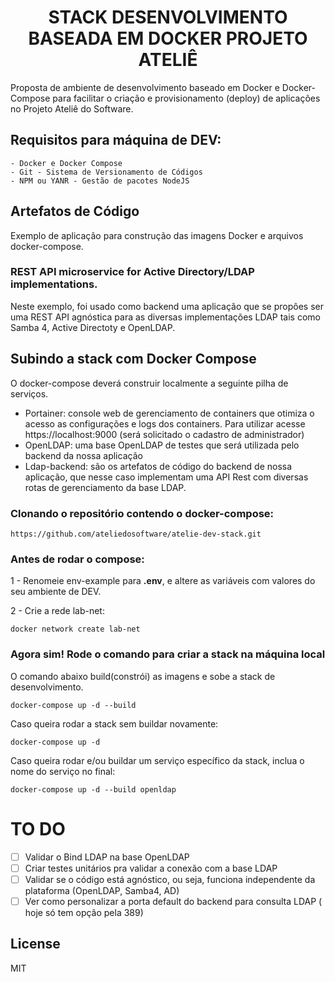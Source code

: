 <h1 align="center">STACK DESENVOLVIMENTO BASEADA EM DOCKER PROJETO ATELIÊ</h1>
Proposta de ambiente de desenvolvimento baseado em Docker e Docker-Compose para facilitar o criação e provisionamento (deploy) de aplicações no Projeto Ateliê do Software.

## Requisitos para máquina de DEV:

    - Docker e Docker Compose
    - Git - Sistema de Versionamento de Códigos
    - NPM ou YANR - Gestão de pacotes NodeJS

## Artefatos de Código
Exemplo de aplicação para construção das imagens Docker e arquivos docker-compose.
### REST API microservice for Active Directory/LDAP implementations.
Neste exemplo, foi usado como backend uma aplicação que se propôes ser uma REST API agnóstica para as diversas implementações LDAP tais como Samba 4, Active Directoty e OpenLDAP.

## Subindo a stack com Docker Compose
O docker-compose deverá construir localmente a seguinte pilha de serviços.

 * Portainer: console web de gerenciamento de containers que otimiza o acesso as configurações e logs dos containers. Para utilizar acesse https://localhost:9000 (será solicitado o cadastro de administrador)
 * OpenLDAP: uma base OpenLDAP de testes que será utilizada pelo backend da nossa aplicação
 * Ldap-backend: são os artefatos de código do backend de nossa aplicação, que nesse caso implementam uma API Rest com diversas rotas de gerenciamento da base LDAP. 

### Clonando o repositório contendo o docker-compose:

```shell
https://github.com/ateliedosoftware/atelie-dev-stack.git

```
### Antes de rodar o compose:

1 - Renomeie env-example para **.env**, e altere as variáveis  com valores do seu ambiente de DEV.

2 - Crie a rede lab-net:

```shell
docker network create lab-net
```
### Agora sim! Rode o comando para criar a stack na máquina local

O comando abaixo build(constrói) as imagens e sobe a stack de desenvolvimento.
```shell
docker-compose up -d --build

```

Caso queira rodar a stack sem buildar novamente:
```shell
docker-compose up -d

```

Caso queira rodar e/ou buildar um serviço específico da stack, inclua o nome do serviço no final:
```shell
docker-compose up -d --build openldap

```



# TO DO

- [ ] Validar o Bind LDAP na base OpenLDAP
- [ ] Criar testes unitários pra validar a conexão com a base LDAP
- [ ] Validar se o código está agnóstico, ou seja, funciona independente da plataforma (OpenLDAP, Samba4, AD)
- [ ] Ver como personalizar a porta default do backend para consulta LDAP ( hoje só tem opção pela 389) 

## License

MIT
